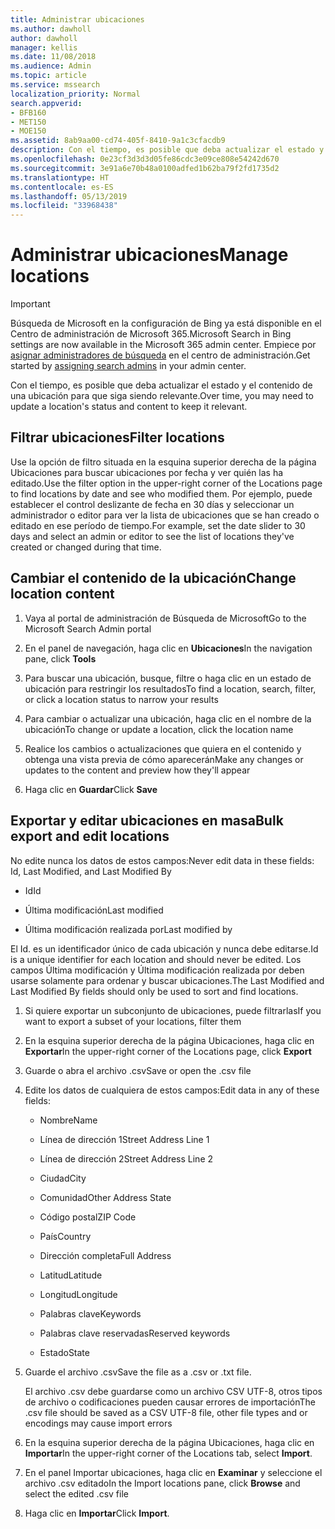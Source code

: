 ```yaml
---
title: Administrar ubicaciones
ms.author: dawholl
author: dawholl
manager: kellis
ms.date: 11/08/2018
ms.audience: Admin
ms.topic: article
ms.service: mssearch
localization_priority: Normal
search.appverid:
- BFB160
- MET150
- MOE150
ms.assetid: 8ab9aa00-cd74-405f-8410-9a1c3cfacdb9
description: Con el tiempo, es posible que deba actualizar el estado y el contenido de una ubicación para que siga siendo relevante.
ms.openlocfilehash: 0e23cf3d3d3d05fe86cdc3e09ce808e54242d670
ms.sourcegitcommit: 3e91a6e70b48a0100adfed1b62ba79f2fd1735d2
ms.translationtype: HT
ms.contentlocale: es-ES
ms.lasthandoff: 05/13/2019
ms.locfileid: "33968438"
---
```

# <a name="manage-locations"></a><span data-ttu-id="9366e-103">Administrar ubicaciones</span><span class="sxs-lookup"><span data-stu-id="9366e-103">Manage locations</span></span>

> [!IMPORTANT]
> <span data-ttu-id="9366e-104">Búsqueda de Microsoft en la configuración de Bing ya está disponible en el Centro de administración de Microsoft 365.</span><span class="sxs-lookup"><span data-stu-id="9366e-104">Microsoft Search in Bing settings are now available in the Microsoft 365 admin center.</span></span> <span data-ttu-id="9366e-105">Empiece por [asignar administradores de búsqueda](https://docs.microsoft.com/es-ES/microsoftsearch/setup-microsoft-search#step-2-assign-search-admin-and-search-editor) en el centro de administración.</span><span class="sxs-lookup"><span data-stu-id="9366e-105">Get started by [assigning search admins](https://docs.microsoft.com/en-us/microsoftsearch/setup-microsoft-search#step-2-assign-search-admin-and-search-editor) in your admin center.</span></span>
    
<span data-ttu-id="9366e-106">Con el tiempo, es posible que deba actualizar el estado y el contenido de una ubicación para que siga siendo relevante.</span><span class="sxs-lookup"><span data-stu-id="9366e-106">Over time, you may need to update a location's status and content to keep it relevant.</span></span> 
  
## <a name="filter-locations"></a><span data-ttu-id="9366e-107">Filtrar ubicaciones</span><span class="sxs-lookup"><span data-stu-id="9366e-107">Filter locations</span></span>

<span data-ttu-id="9366e-108">Use la opción de filtro situada en la esquina superior derecha de la página Ubicaciones para buscar ubicaciones por fecha y ver quién las ha editado.</span><span class="sxs-lookup"><span data-stu-id="9366e-108">Use the filter option in the upper-right corner of the Locations page to find locations by date and see who modified them.</span></span> <span data-ttu-id="9366e-109">Por ejemplo, puede establecer el control deslizante de fecha en 30 días y seleccionar un administrador o editor para ver la lista de ubicaciones que se han creado o editado en ese período de tiempo.</span><span class="sxs-lookup"><span data-stu-id="9366e-109">For example, set the date slider to 30 days and select an admin or editor to see the list of locations they've created or changed during that time.</span></span>
  
## <a name="change-location-content"></a><span data-ttu-id="9366e-110">Cambiar el contenido de la ubicación</span><span class="sxs-lookup"><span data-stu-id="9366e-110">Change location content</span></span>

1. <span data-ttu-id="9366e-111">Vaya al portal de administración de Búsqueda de Microsoft</span><span class="sxs-lookup"><span data-stu-id="9366e-111">Go to the Microsoft Search Admin portal</span></span>
    
2. <span data-ttu-id="9366e-112">En el panel de navegación, haga clic en **Ubicaciones**</span><span class="sxs-lookup"><span data-stu-id="9366e-112">In the navigation pane, click **Tools**</span></span>
    
3. <span data-ttu-id="9366e-113">Para buscar una ubicación, busque, filtre o haga clic en un estado de ubicación para restringir los resultados</span><span class="sxs-lookup"><span data-stu-id="9366e-113">To find a location, search, filter, or click a location status to narrow your results</span></span>
    
4. <span data-ttu-id="9366e-114">Para cambiar o actualizar una ubicación, haga clic en el nombre de la ubicación</span><span class="sxs-lookup"><span data-stu-id="9366e-114">To change or update a location, click the location name</span></span>
    
5. <span data-ttu-id="9366e-115">Realice los cambios o actualizaciones que quiera en el contenido y obtenga una vista previa de cómo aparecerán</span><span class="sxs-lookup"><span data-stu-id="9366e-115">Make any changes or updates to the content and preview how they'll appear</span></span> 
    
6. <span data-ttu-id="9366e-116">Haga clic en **Guardar**</span><span class="sxs-lookup"><span data-stu-id="9366e-116">Click **Save**</span></span>
    
## <a name="bulk-export-and-edit-locations"></a><span data-ttu-id="9366e-117">Exportar y editar ubicaciones en masa</span><span class="sxs-lookup"><span data-stu-id="9366e-117">Bulk export and edit locations</span></span>

<span data-ttu-id="9366e-118">No edite nunca los datos de estos campos:</span><span class="sxs-lookup"><span data-stu-id="9366e-118">Never edit data in these fields: Id, Last Modified, and Last Modified By</span></span>
  
- <span data-ttu-id="9366e-119">Id</span><span class="sxs-lookup"><span data-stu-id="9366e-119">Id</span></span>
    
- <span data-ttu-id="9366e-120">Última modificación</span><span class="sxs-lookup"><span data-stu-id="9366e-120">Last modified</span></span>
    
- <span data-ttu-id="9366e-121">Última modificación realizada por</span><span class="sxs-lookup"><span data-stu-id="9366e-121">Last modified by</span></span>
    
<span data-ttu-id="9366e-122">El Id. es un identificador único de cada ubicación y nunca debe editarse.</span><span class="sxs-lookup"><span data-stu-id="9366e-122">Id is a unique identifier for each location and should never be edited.</span></span> <span data-ttu-id="9366e-123">Los campos Última modificación y Última modificación realizada por deben usarse solamente para ordenar y buscar ubicaciones.</span><span class="sxs-lookup"><span data-stu-id="9366e-123">The Last Modified and Last Modified By fields should only be used to sort and find locations.</span></span>
  
1. <span data-ttu-id="9366e-124">Si quiere exportar un subconjunto de ubicaciones, puede filtrarlas</span><span class="sxs-lookup"><span data-stu-id="9366e-124">If you want to export a subset of your locations, filter them</span></span>
    
2. <span data-ttu-id="9366e-125">En la esquina superior derecha de la página Ubicaciones, haga clic en **Exportar**</span><span class="sxs-lookup"><span data-stu-id="9366e-125">In the upper-right corner of the Locations page, click **Export**</span></span>
    
3. <span data-ttu-id="9366e-126">Guarde o abra el archivo .csv</span><span class="sxs-lookup"><span data-stu-id="9366e-126">Save or open the .csv file</span></span>
    
4. <span data-ttu-id="9366e-127">Edite los datos de cualquiera de estos campos:</span><span class="sxs-lookup"><span data-stu-id="9366e-127">Edit data in any of these fields:</span></span>
    
   - <span data-ttu-id="9366e-128">Nombre</span><span class="sxs-lookup"><span data-stu-id="9366e-128">Name</span></span>
    
   - <span data-ttu-id="9366e-129">Línea de dirección 1</span><span class="sxs-lookup"><span data-stu-id="9366e-129">Street Address Line 1</span></span>
    
   - <span data-ttu-id="9366e-130">Línea de dirección 2</span><span class="sxs-lookup"><span data-stu-id="9366e-130">Street Address Line 2</span></span>
    
   - <span data-ttu-id="9366e-131">Ciudad</span><span class="sxs-lookup"><span data-stu-id="9366e-131">City</span></span>
    
   - <span data-ttu-id="9366e-132">Comunidad</span><span class="sxs-lookup"><span data-stu-id="9366e-132">Other Address State</span></span>
    
   - <span data-ttu-id="9366e-133">Código postal</span><span class="sxs-lookup"><span data-stu-id="9366e-133">ZIP Code</span></span>
    
   - <span data-ttu-id="9366e-134">País</span><span class="sxs-lookup"><span data-stu-id="9366e-134">Country</span></span>
    
   - <span data-ttu-id="9366e-135">Dirección completa</span><span class="sxs-lookup"><span data-stu-id="9366e-135">Full Address</span></span>
    
   - <span data-ttu-id="9366e-136">Latitud</span><span class="sxs-lookup"><span data-stu-id="9366e-136">Latitude</span></span>
    
   - <span data-ttu-id="9366e-137">Longitud</span><span class="sxs-lookup"><span data-stu-id="9366e-137">Longitude</span></span>
    
   - <span data-ttu-id="9366e-138">Palabras clave</span><span class="sxs-lookup"><span data-stu-id="9366e-138">Keywords</span></span>
    
   - <span data-ttu-id="9366e-139">Palabras clave reservadas</span><span class="sxs-lookup"><span data-stu-id="9366e-139">Reserved keywords</span></span>
    
   - <span data-ttu-id="9366e-140">Estado</span><span class="sxs-lookup"><span data-stu-id="9366e-140">State</span></span>
    
5. <span data-ttu-id="9366e-141">Guarde el archivo .csv</span><span class="sxs-lookup"><span data-stu-id="9366e-141">Save the file as a .csv or .txt file.</span></span>

    <span data-ttu-id="9366e-142">El archivo .csv debe guardarse como un archivo CSV UTF-8, otros tipos de archivo o codificaciones pueden causar errores de importación</span><span class="sxs-lookup"><span data-stu-id="9366e-142">The .csv file should be saved as a CSV UTF-8 file, other file types and or encodings may cause import errors</span></span>
    
6. <span data-ttu-id="9366e-143">En la esquina superior derecha de la página Ubicaciones, haga clic en **Importar**</span><span class="sxs-lookup"><span data-stu-id="9366e-143">In the upper-right corner of the Locations tab, select **Import**.</span></span>
    
7. <span data-ttu-id="9366e-144">En el panel Importar ubicaciones, haga clic en **Examinar** y seleccione el archivo .csv editado</span><span class="sxs-lookup"><span data-stu-id="9366e-144">In the Import locations pane, click **Browse** and select the edited .csv file</span></span> 
    
8. <span data-ttu-id="9366e-145">Haga clic en **Importar**</span><span class="sxs-lookup"><span data-stu-id="9366e-145">Click **Import**.</span></span>

  

